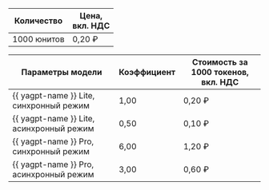 | Количество | Цена, <br>вкл. НДС |
| ----- | ----- |
| 1000 юнитов  | 0,20 ₽ |

| Параметры модели                                     | Коэффициент | Стоимость за 1000 токенов, </br>вкл. НДС |
|------------------------------------------------------|------------|-----------------------------------------|
| {{ yagpt-name }} Lite, синхронный режим   | 1,00    | 0,20 ₽                                  |
| {{ yagpt-name }} Lite, асинхронный режим  | 0,50    | 0,10 ₽                                  |
| {{ yagpt-name }} Pro, синхронный режим        | 6,00    | 1,20 ₽                                  |
| {{ yagpt-name }} Pro, асинхронный режим       | 3,00    | 0,60 ₽                                  |
